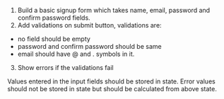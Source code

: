 1. Build a basic signup form which takes name, email, password and confirm password fields.
2. Add validations on submit button, validations are:

- no field should be empty
- password and confirm password should be same
- email should have @ and . symbols in it.

3. Show errors if the validations fail

Values entered in the input fields should be stored in state.
Error values should not be stored in state but should be calculated from above state.
